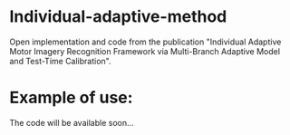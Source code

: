 # Individual-adaptive-method

Open implementation and code from the publication "Individual Adaptive Motor Imagery Recognition Framework via Multi-Branch Adaptive Model and Test-Time Calibration".


# Example of use:

The code will be available soon...
